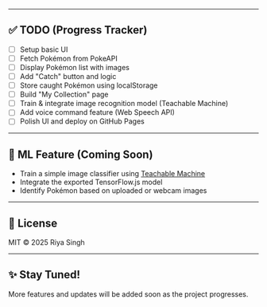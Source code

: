 
---

## ✅ TODO (Progress Tracker)

- [ ] Setup basic UI
- [ ] Fetch Pokémon from PokeAPI
- [ ] Display Pokémon list with images
- [ ] Add "Catch" button and logic
- [ ] Store caught Pokémon using localStorage
- [ ] Build "My Collection" page
- [ ] Train & integrate image recognition model (Teachable Machine)
- [ ] Add voice command feature (Web Speech API)
- [ ] Polish UI and deploy on GitHub Pages

---

## 🤖 ML Feature (Coming Soon)

- Train a simple image classifier using [Teachable Machine](https://teachablemachine.withgoogle.com/)
- Integrate the exported TensorFlow.js model
- Identify Pokémon based on uploaded or webcam images

---

## 📜 License

MIT © 2025 Riya Singh

---

## ✨ Stay Tuned!

More features and updates will be added soon as the project progresses.

